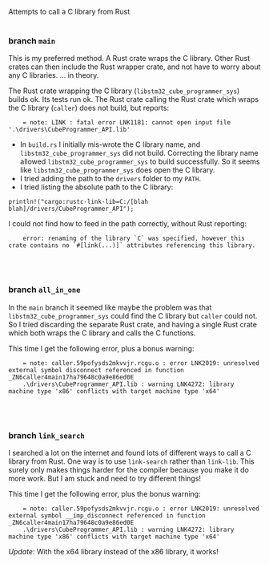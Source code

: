 Attempts to call a C library from Rust
<br><br>

### branch `main`
This is my preferred method. A Rust crate wraps the C library.  Other Rust crates can then include the Rust wrapper crate, and not have to worry about any C libraries.
... in theory.

The Rust crate wrapping the C library (`libstm32_cube_programmer_sys`) builds ok. Its tests run ok.
The Rust crate calling the Rust crate which wraps the C library (`caller`) does not build, but reports:
```
    = note: LINK : fatal error LNK1181: cannot open input file '.\drivers\CubeProgrammer_API.lib'
```

- In `build.rs` I initially mis-wrote the C library name, and `libstm32_cube_programmer_sys` did not build. Correcting the library name allowed `libstm32_cube_programmer_sys` to build successfully. So it seems like `libstm32_cube_programmer_sys` does open the C library.
- I tried adding the path to the `drivers` folder to my `PATH`.
- I tried listing the absolute path to the C library:
```
println!("cargo:rustc-link-lib=C:/[blah blah]/drivers/CubeProgrammer_API");
```
I could not find how to feed in the path correctly, without Rust reporting:
```
    error: renaming of the library `C` was specified, however this crate contains no `#[link(...)]` attributes referencing this library.
```
<br><br>

### branch `all_in_one`
In the `main` branch it seemed like maybe the problem was that `libstm32_cube_programmer_sys` could find the C library but `caller` could not. So I tried discarding the separate Rust crate, and having a single Rust crate which both wraps the C library and calls the C functions.

This time I get the following error, plus a bonus warning:
```
    = note: caller.59pofysds2mkvvjr.rcgu.o : error LNK2019: unresolved external symbol disconnect referenced in function _ZN6caller4main17ha79648c0a9e86ed0E
    .\drivers\CubeProgrammer_API.lib : warning LNK4272: library machine type 'x86' conflicts with target machine type 'x64'
```
<br><br>

### branch `link_search`
I searched a lot on the internet and found lots of different ways to call a C library from Rust. One way is to use `link-search` rather than `link-lib`. This surely only makes things harder for the compiler because you make it do more work. But I am stuck and need to try different things!

This time I get the following error, plus the bonus warning:
```
    = note: caller.59pofysds2mkvvjr.rcgu.o : error LNK2019: unresolved external symbol __imp_disconnect referenced in function _ZN6caller4main17ha79648c0a9e86ed0E
    .\drivers\CubeProgrammer_API.lib : warning LNK4272: library machine type 'x86' conflicts with target machine type 'x64'
```

*Update*: With the x64 library instead of the x86 library, it works!
